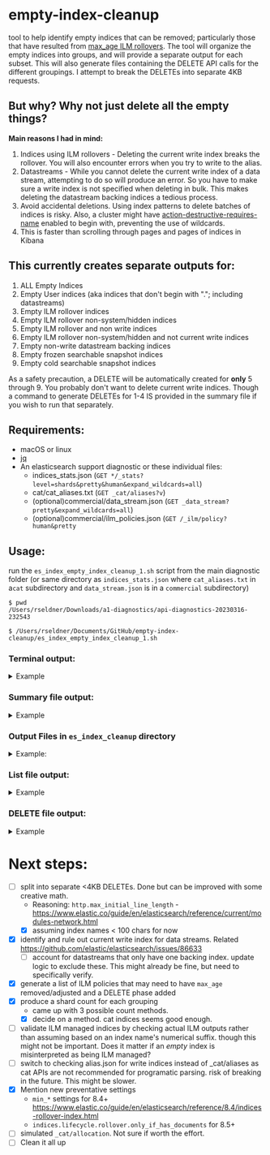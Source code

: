 # empty-index-cleanup
 tool to help identify empty indices that can be removed; particularly those that have resulted from [max_age ILM rollovers](https://www.elastic.co/guide/en/elasticsearch/reference/current/size-your-shards.html#delete-empty-indices).
 The tool will organize the empty indices into groups, and will provide a separate output for each subset.
 This will also generate files containing the DELETE API calls for the different groupings.  I attempt to break the DELETEs into separate 4KB requests.

 ## But why? Why not just delete all the empty things?
 **Main reasons I had in mind:**
 1. Indices using ILM rollovers - Deleting the current write index breaks the rollover.  You will also encounter errors when you try to write to the alias.
 2. Datastreams - While you cannot delete the current write index of a data stream, attempting to do so will produce an error.  So you have to make sure a write index is not specified when deleting in bulk.  This makes deleting the datastream backing indices a tedious process.
 3. Avoid accidental deletions.  Using index patterns to delete batches of indices is risky.  Also, a cluster might have [action-destructive-requires-name](https://www.elastic.co/guide/en/elasticsearch/reference/current/index-management-settings.html#action-destructive-requires-name) enabled to begin with, preventing the use of wildcards.
 4. This is faster than scrolling through pages and pages of indices in Kibana

## This currently creates separate outputs for:
1. ALL Empty Indices
2. Empty User indices (aka indices that don't begin with "."; including datastreams)
3. Empty ILM rollover indices
4. Empty ILM rollover non-system/hidden indices
5. Empty ILM rollover and non write indices
6. Empty ILM rollover non-system/hidden and not current write indices
7. Empty non-write datastream backing indices
8. Empty frozen searchable snapshot indices
9. Empty cold searchable snapshot indices

As a safety precaution, a DELETE will be automatically created for **only** 5 through 9.  You probably don't want to delete current write indices.
Though a command to generate DELETEs for 1-4 IS provided in the summary file if you wish to run that separately. 


## Requirements:
- macOS or linux
- [jq](https://stedolan.github.io/jq/download/)
- An elasticsearch support diagnostic or these individual files:
  - indices_stats.json (`GET */_stats?level=shards&pretty&human&expand_wildcards=all`)
  - cat/cat_aliases.txt (`GET _cat/aliases?v`)
  - (optional)commercial/data_stream.json (`GET _data_stream?pretty&expand_wildcards=all`)
  - (optional)commercial/ilm_policies.json (`GET /_ilm/policy?human&pretty`

## Usage:
run the `es_index_empty_index_cleanup_1.sh` script from the main diagnostic folder (or same directory as `indices_stats.json` where `cat_aliases.txt` in a`cat` subdirectory and `data_stream.json` is in a `commercial` subdirectory)

```
$ pwd
/Users/rseldner/Downloads/a1-diagnostics/api-diagnostics-20230316-232543

$ /Users/rseldner/Documents/GitHub/empty-index-cleanup/es_index_empty_index_cleanup_1.sh
```

### Terminal output:

<details>
<summary>
Example 
</summary>

```
################ Empty Index Cleanup Summary [START] ################

1080 Total empty indices(1)
1066 Empty ILM rollover indices (3)
1035 Empty non-system indices (2)
1033 Empty non-system ILM rollover indices(4)
993 * Empty non-write ILM rollover indices(5)
966 * Empty non-system AND non-write ILM rollover indices(6)
6 * Empty frozen searchable snapshot indices(8)
0 * Empty non-write datastream backing indices(7)
0 * Empty cold searchable snapshot indices(9)

* = safest to remove (exclude write indices)

See es_empty_index_cleanup/0-es_index_cleanup_summary.txt and output files in es_empty_index_cleanup path for details

	 less es_empty_index_cleanup/0-es_index_cleanup_summary.txt

################ Empty Index Cleanup Summary [END] ################


##### 💰 Total Shards Savings (cluster wide) [START] 💰 #####

Shards | Group Filename
-------|---------------
2154  	 1-es_index_cleanup_all_empty.txt
2064  	 2-es_index_cleanup_all_empty_user.txt
2126  	 3-es_index_cleanup_all_empty_ilm.txt
2060  	 4-es_index_cleanup_all_empty_ilm_non_sys.txt
1986  	 5-es_index_cleanup_all_empty_ilm_non_write.txt
1932  	 6-es_index_cleanup_all_empty_ilm_non_sys_non_write.txt
0  	 7-es_index_cleanup_all_empty_non_write_datastreams.txt
6  	 8-all_empty_frozen_searchable_snapshots.txt
0  	 9-all_empty_cold_searchable_snapshots.txt

###### 💰 Total Shards Savings (cluster wide) [END] 💰 ######

################# ILM POLICY REVIEW [START] #################

The following ILM policies are associated with empty indices.
Consider adjusting the rollover max_age setting and/or the Delete phase min_age
In Elasticsearch 8.4 and above, you can add min_* settings
   Doc: https://www.elastic.co/guide/en/elasticsearch/reference/8.4/ilm-rollover.html
In Elasticsearch 8.5 and above, there is an indices.lifecycle.rollover.only_if_has_documents cluster level setting
   Doc: https://www.elastic.co/guide/en/elasticsearch/reference/8.5/ilm-settings.html

Policy                             empty count  rollover max_age  delete in_age
stage                              515          1d                13d
dev                                505          1d                8d
.siem-signals-default              12           30d               unset
.siem-signals-outside-development  11           30d               unset
apm-rollover-30-days               10           unset             2d
metricbeat                         8            30d               unset
slm-history-ilm-policy             4            30d               90d
ilm-history-ilm-policy             4            30d               90d
.siem-signals-admins               4            30d               unset
prod                               1            unset             unset
filebeat                           1            15d               7d
.lists-default                     1            unset             unset
.items-default                     1            unset             unset
```

</details>

### Summary file output:
<details>
<summary>
Example 
</summary>

```
################ Empty Index Cleanup Summary [START] ################

Use this to identify and quickly remove empty indices.

Particularly created this for when a large amount of indices are inadvertently created due to ILM max_age rollovers
https://www.elastic.co/guide/en/elasticsearch/reference/current/size-your-shards.html#delete-empty-indices

⭐ My goto output is the Empty non-write ILM rollover indices file: ⭐ 5-es_index_cleanup_all_empty_ilm_non_write.txt ⭐

-----------------------------#1---------------------------------

1080 Total empty indices
🛑 Notes:  Recommended for general reference purposes.
File (list): es_empty_index_cleanup/1-es_index_cleanup_all_empty.txt

Terminal Command to generate a DELETE file (copy/paste to run):

echo DELETE $(cat es_empty_index_cleanup/1-es_index_cleanup_all_empty.txt| paste -s -d, -) > es_empty_index_cleanup/1-es_index_cleanup_all_empty.txt-DELETE.txt

-----------------------------#2---------------------------------

1035 Empty User indices
🟡 Notes: User/Custom Indices.  Excludes indices beggining with a "."
File (list): es_empty_index_cleanup/2-es_index_cleanup_all_empty_user.txt
Terminal Command to generate a DELETE file (copy/paste to run):

echo DELETE $(cat es_empty_index_cleanup/2-es_index_cleanup_all_empty_user.txt| paste -s -d, -) > es_empty_index_cleanup/2-es_index_cleanup_all_empty_user.txt-DELETE.txt

-----------------------------#3---------------------------------

1066 Empty ILM rollover indices
🟡 Notes: ❕Caution - This includes system and current write indices
File (list): es_empty_index_cleanup/3-es_index_cleanup_all_empty_ilm.txt
Terminal Command to generate a DELETE file (copy/paste to run):

echo DELETE $(cat es_empty_index_cleanup/3-es_index_cleanup_all_empty_ilm.txt| paste -s -d, -) > es_empty_index_cleanup/3-es_index_cleanup_all_empty_ilm.txt-DELETE.txt

-----------------------------#4---------------------------------

1033 Empty non-system ILM rollover indices
🟡 Notes: ❕Caution - This includes the current write indices.
File (list): es_empty_index_cleanup/4-es_index_cleanup_all_empty_ilm_non_sys.txt
Terminal Command to generate a DELETE file (copy/paste to run):

echo DELETE $(cat es_empty_index_cleanup/4-es_index_cleanup_all_empty_ilm_non_sys.txt| paste -s -d, -) > es_empty_index_cleanup/4-es_index_cleanup_all_empty_ilm_non_sys.txt-DELETE.txt

-----------------------------#5---------------------------------

993 Empty non-write ILM rollover indices
🟢 Notes: Subset of #3.  Safer but note that it includes system/hidden indices (there *may* be a situation where a need a super "duper" user is needed 8.x.  Have not run into this yet though.)
File (list): es_empty_index_cleanup/5-es_index_cleanup_all_empty_ilm_non_write.txt

File containing DELETE was automatically created by script:
	less es_empty_index_cleanup/5-es_index_cleanup_all_empty_ilm_non_write.txt-DELETE.txt

-----------------------------#6---------------------------------

966 Empty non-system AND non-write ILM rollover indices
🟢 Notes: Subset of #4. Safest to remove
File (list): es_empty_index_cleanup/6-es_index_cleanup_all_empty_ilm_non_sys_non_write.txt

File containing DELETE was automatically created by script:
	less es_empty_index_cleanup/6-es_index_cleanup_all_empty_ilm_non_sys_non_write.txt-DELETE.txt

-----------------------------#7---------------------------------

0 Empty non-write datastream backing indices
🟢 Notes: Subset of #3. Safe to remove
File (list): es_empty_index_cleanup/7-es_index_cleanup_all_empty_non_write_datastreams.txt

File containing DELETE was automatically created by script:
	less es_empty_index_cleanup/7-es_index_cleanup_all_empty_non_write_datastreams.txt-DELETE.txt

-----------------------------#8---------------------------------

6 Empty frozen searchable snapshot indices
🟢 Notes: Subset of #1. Presumed safe as they would not be write indices and are in a snapshot
File (list): es_empty_index_cleanup/8-all_empty_frozen_searchable_snapshots.txt

File containing DELETE was automatically created by script:
	less es_empty_index_cleanup/8-all_empty_frozen_searchable_snapshots.txt-DELETE.txt

-----------------------------#9---------------------------------

0 Empty cold searchable snapshot indices
🟢 Notes: Subset of #1. Presumed safe as they would not be write indices and are in a snapshot
File (list): es_empty_index_cleanup/9-all_empty_cold_searchable_snapshots.txt

File containing DELETE was automatically created by script:
	less es_empty_index_cleanup/9-all_empty_cold_searchable_snapshots.txt-DELETE.txt

################ Empty Index Cleanup Summary [END] ################
```

</details>

### Output Files in `es_index_cleanup` directory
<details>
<summary>
Example: 
</summary>

```
$ ls -l es_empty_index_cleanup
total 616
-rw-r--r--@ 1 rseldner  staff   4649 Mar 27 13:46 0-es_index_cleanup_summary.txt
-rw-r--r--  1 rseldner  staff  35745 Mar 27 13:45 1-es_index_cleanup_all_empty.txt
-rw-r--r--  1 rseldner  staff  34172 Mar 27 13:45 2-es_index_cleanup_all_empty_user.txt
-rw-r--r--  1 rseldner  staff  35166 Mar 27 13:45 3-es_index_cleanup_all_empty_ilm.txt
-rw-r--r--  1 rseldner  staff  34123 Mar 27 13:45 4-es_index_cleanup_all_empty_ilm_non_sys.txt
-rw-r--r--  1 rseldner  staff  32810 Mar 27 13:45 5-es_index_cleanup_all_empty_ilm_non_write.txt
-rw-r--r--  1 rseldner  staff  32970 Mar 27 13:46 5-es_index_cleanup_all_empty_ilm_non_write.txt-DELETE.txt
-rw-r--r--  1 rseldner  staff  31931 Mar 27 13:46 6-es_index_cleanup_all_empty_ilm_non_sys_non_write.txt
-rw-r--r--@ 1 rseldner  staff  32091 Mar 27 13:46 6-es_index_cleanup_all_empty_ilm_non_sys_non_write.txt-DELETE.txt
-rw-r--r--  1 rseldner  staff      0 Mar 27 13:46 7-es_index_cleanup_all_empty_non_write_datastreams.txt
-rw-r--r--  1 rseldner  staff      8 Mar 27 13:46 7-es_index_cleanup_all_empty_non_write_datastreams.txt-DELETE.txt
-rw-r--r--  1 rseldner  staff    242 Mar 27 13:46 8-all_empty_frozen_searchable_snapshots.txt
-rw-r--r--  1 rseldner  staff    249 Mar 27 13:46 8-all_empty_frozen_searchable_snapshots.txt-DELETE.txt
-rw-r--r--  1 rseldner  staff      0 Mar 27 13:46 9-all_empty_cold_searchable_snapshots.txt
-rw-r--r--  1 rseldner  staff      8 Mar 27 13:46 9-all_empty_cold_searchable_snapshots.txt-DELETE.txt
-rw-r--r--  1 rseldner  staff    413 Mar 27 13:50 es_empty_ilm_indices_policies.csv
```

</details>

### List file output:
<details>
<summary>
Example  
</summary>

```
$ cat 5-es_index_cleanup_all_empty_ilm_non_write.txt

.kibana-event-log-7.16.0-000005
.kibana-event-log-7.16.0-000006
.kibana-event-log-7.16.0-000007
.siem-signals-default-000001
.siem-signals-default-000002
apm-7.16.0-error-000001
apm-7.16.0-error-000002
apm-7.16.0-error-000003
apm-7.16.0-error-000004
apm-7.16.0-error-000005
...
```
</details>

### DELETE file output:
<details>
<summary>
Example
</summary>

```
$ cat 5-es_index_cleanup_all_empty_ilm_non_write.txt-DELETE.txt

DELETE .kibana-event-log-7.16.0-000005,.kibana-event-log-7.16.0-000006,.kibana-event-log-7.16.0-000007,.siem-signals-default-000001,....
```

</details>

# Next steps:
- [ ] split into separate <4KB DELETEs.  Done but can be improved with some creative math.
  - Reasoning: `http.max_initial_line_length` - https://www.elastic.co/guide/en/elasticsearch/reference/current/modules-network.html
  - [X] assuming index names < 100 chars for now
- [X] identify and rule out current write index for data streams. Related https://github.com/elastic/elasticsearch/issues/86633
  - [ ] account for datastreams that only have one backing index.  update logic to exclude these. This might already be fine, but need to specifically verify.
- [X] generate a list of ILM policies that may need to have `max_age` removed/adjusted and a DELETE phase added
- [X] produce a shard count for each grouping
  - came up with 3 possible count methods.  
  - [X] decide on a method.  cat indices seems good enough.
- [ ] validate ILM managed indices by checking actual ILM outputs rather than assuming based on an index name's numerical suffix.  though this might not be important.  Does it matter if an *empty* index is misinterpreted as being ILM managed?
- [ ] switch to checking alias.json for write indices instead of _cat/aliases as cat APIs are not recommended for programatic parsing.  risk of breaking in the future. This might be slower.
- [X] Mention new preventative settings
  - `min_*` settings for 8.4+ https://www.elastic.co/guide/en/elasticsearch/reference/8.4/indices-rollover-index.html
  - `indices.lifecycle.rollover.only_if_has_documents` for 8.5+
- [ ] simulated `_cat/allocation`.  Not sure if worth the effort.
- [ ] Clean it all up
